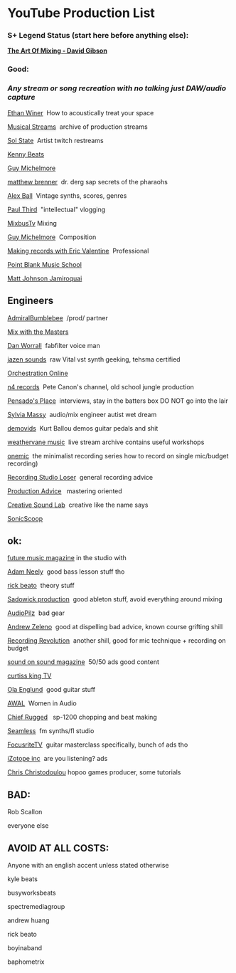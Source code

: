 # YouTube Production List

### S+ Legend Status (start here before anything else):
[**The Art Of Mixing - David Gibson**](https://www.youtube.com/watch?v=TEjOdqZFvhY) 

### **Good**:
### ___Any stream or song recreation with no talking just DAW/audio capture___
[Ethan Winer](https://www.youtube.com/user/EthanWiner)  How to acoustically treat your space

[Musical Streams](https://www.youtube.com/channel/UCqeYOThebLKYlvVeozxeR1Q)  archive of production streams

[Sol State](https://www.youtube.com/c/SolStateMusic)  Artist twitch restreams

[Kenny Beats](https://youtu.be/wSsIRkziCIg)

[Guy Michelmore](https://www.youtube.com/c/ThinkSpaceEducation)

[matthew brenner](https://discord.com/channels/@me/412199400593424384/979218853550751764)  dr. derg sap secrets of the pharaohs

[Alex Ball](https://www.youtube.com/c/AlexBallMusic)  Vintage synths, scores, genres

[Paul Third](https://www.youtube.com/c/PaulThird)  "intellectual" vlogging

[MixbusTv](https://www.youtube.com/user/mixbustv) Mixing

[Guy Michelmore](https://www.youtube.com/c/ThinkSpaceEducation)  Composition

[Making records with Eric Valentine](https://www.youtube.com/channel/UChV4ZbmdvFZFDGN8XRzpIrQ)  Professional

[Point Blank Music School](https://www.youtube.com/pointblank)

[Matt Johnson Jamiroquai](https://www.youtube.com/c/MattJohnsonJamiroquai)

## **Engineers**

[AdmiralBumblebee](https://www.youtube.com/c/AdmiralBumblebee)  /prod/ partner

[Mix with the Masters](https://www.youtube.com/user/MixWithTheMASTERS)

[Dan Worrall](https://www.youtube.com/c/DanWorrall)  fabfilter voice man

[jazen sounds](https://www.youtube.com/channel/UCszVFbDnDPLrKY2aYw4Tibw)  raw Vital vst synth geeking, tehsma 
certified

[Orchestration Online](https://www.youtube.com/user/OrchestrationOnline)

[n4 records](https://www.youtube.com/channel/UCM_kHAd0Q_tWH7OEyF5hcAg)  Pete Canon's channel, old school jungle production

[Pensado's Place](https://www.youtube.com/c/PensadosplaceTvShow)  interviews, stay in the batters box DO NOT go into the lair

[Sylvia Massy](https://www.youtube.com/c/SylviaMassyKnowsStuff)  audio/mix engineer autist wet dream

[demovids](https://www.youtube.com/c/demovids)  Kurt Ballou demos guitar pedals and shit

[weathervane music](https://www.youtube.com/user/WVmusicOrg)  live stream archive contains useful workshops

[onemic](https://www.youtube.com/c/OneMictheminimalistrecordingseries)  the minimalist recording series how to record on single mic/budget recording)

[Recording Studio Loser](https://www.youtube.com/c/RecordingStudioLoser)  general recording advice

[Production Advice](https://www.youtube.com/c/ProductionAdvice)   mastering oriented

[Creative Sound Lab](https://www.youtube.com/c/creativesoundlab)  creative like the name says

[SonicScoop](https://www.youtube.com/c/SonicScoopVideo)

## **ok**:
[future music magazine](https://www.youtube.com/c/FutureMusicMagazine) in the studio with

[Adam Neely](https://www.youtube.com/c/AdamNeely)  good bass lesson stuff tho

[rick beato](https://www.youtube.com/c/RickBeato)  theory stuff

[Sadowick production](https://www.youtube.com/c/SadowickProduction)  good ableton stuff, avoid everything around mixing

[AudioPilz](https://www.youtube.com/c/AudioPilz)  bad gear

[Andrew Zeleno](https://www.youtube.com/user/AndrewZeleno1)  good at dispelling bad advice, known course grifting shill

[Recording Revolution](https://www.youtube.com/user/recordingrevolution)  another shill, good for mic technique + recording on budget

[sound on sound magazine](https://www.youtube.com/c/soundonsound)  50/50 ads good content

[curtiss king TV](https://www.youtube.com/c/CurtissKingTV)

[Ola Englund](https://www.youtube.com/OlaEnglund)  good guitar stuff

[AWAL](https://www.youtube.com/c/AWAL)  Women in Audio

[Chief Rugged](https://www.youtube.com/c/ChiefRugged)   sp-1200 chopping and beat making

[Seamless](https://www.youtube.com/c/SeamlessR)  fm synths/fl studio

[FocusriteTV](https://www.youtube.com/c/FocusriteTV)  guitar masterclass specifically, bunch of ads tho

[iZotope inc](https://www.youtube.com/user/izotopeinc)  are you listening? ads

[Chris Christodoulou](https://www.youtube.com/c/ChrisChristodoulou) hopoo games producer, some tutorials

## **BAD:**

Rob Scallon

everyone else

## **AVOID AT ALL COSTS:**

Anyone with an english accent unless stated otherwise

kyle beats

busyworksbeats

spectremediagroup

andrew huang 

rick beato

boyinaband

baphometrix
